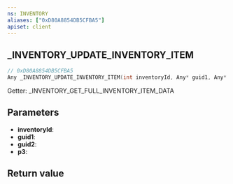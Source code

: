 ```yaml
---
ns: INVENTORY
aliases: ["0xD80A8854DB5CFBA5"]
apiset: client
---
```

## _INVENTORY_UPDATE_INVENTORY_ITEM

```c
// 0xD80A8854DB5CFBA5
Any _INVENTORY_UPDATE_INVENTORY_ITEM(int inventoryId, Any* guid1, Any* guid2, int p3);
```

Getter: _INVENTORY_GET_FULL_INVENTORY_ITEM_DATA

## Parameters
* **inventoryId**:
* **guid1**:
* **guid2**:
* **p3**:

## Return value